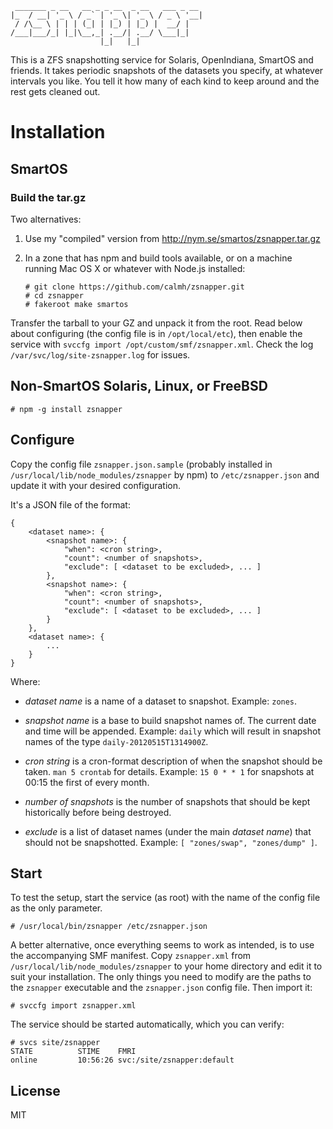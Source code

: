 ```
 _______ _ __   __ _ _ __  _ __   ___ _ __
|_  / __| '_ \ / _` | '_ \| '_ \ / _ \ '__|
 / /\__ \ | | | (_| | |_) | |_) |  __/ |
/___|___/_| |_|\__,_| .__/| .__/ \___|_|
                    |_|   |_|
```

This is a ZFS snapshotting service for Solaris, OpenIndiana, SmartOS and
friends. It takes periodic snapshots of the datasets you specify, at whatever
intervals you like. You tell it how many of each kind to keep around and the
rest gets cleaned out.

Installation
============

SmartOS
-------

### Build the tar.gz

Two alternatives:

 1. Use my "compiled" version from http://nym.se/smartos/zsnapper.tar.gz

 2.  In a zone that has npm and build tools available, or on a machine running
     Mac OS X or whatever with Node.js installed:

     ```
     # git clone https://github.com/calmh/zsnapper.git
     # cd zsnapper
     # fakeroot make smartos
     ```

Transfer the tarball to your GZ and unpack it from the root. Read below about
configuring (the config file is in `/opt/local/etc`), then enable the service
with `svccfg import /opt/custom/smf/zsnapper.xml`. Check the log
`/var/svc/log/site-zsnapper.log` for issues.

Non-SmartOS Solaris, Linux, or FreeBSD
--------------------------------------

    # npm -g install zsnapper

Configure
---------

Copy the config file `zsnapper.json.sample` (probably installed in
`/usr/local/lib/node_modules/zsnapper` by npm) to
`/etc/zsnapper.json` and update it with your desired configuration.

It's a JSON file of the format:

    {
        <dataset name>: {
            <snapshot name>: {
                "when": <cron string>,
                "count": <number of snapshots>,
                "exclude": [ <dataset to be excluded>, ... ]
            },
            <snapshot name>: {
                "when": <cron string>,
                "count": <number of snapshots>,
                "exclude": [ <dataset to be excluded>, ... ]
            }
        },
        <dataset name>: {
            ...
        }
    }

Where:

  - *dataset name* is a name of a dataset to snapshot. Example: `zones`.

  - *snapshot name* is a base to build snapshot names of. The current date and
    time will be appended. Example: `daily` which will result in snapshot names
    of the type `daily-20120515T1314900Z`.

  - *cron string* is a cron-format description of when the snapshot should be
    taken. `man 5 crontab` for details. Example: `15 0 * * 1` for snapshots at
    00:15 the first of every month.

  - *number of snapshots* is the number of snapshots that should be kept
    historically before being destroyed.

  - *exclude* is a list of dataset names (under the main *dataset name*) that
    should not be snapshotted. Example: `[ "zones/swap", "zones/dump" ]`.

Start
-----

To test the setup, start the service (as root) with the name of the config file
as the only parameter.

    # /usr/local/bin/zsnapper /etc/zsnapper.json

A better alternative, once everything seems to work as intended, is to use the
accompanying SMF manifest. Copy `zsnapper.xml` from
`/usr/local/lib/node_modules/zsnapper` to your home directory and edit it to
suit your installation. The only things you need to modify are the paths to the
`zsnapper` executable and the `zsnapper.json` config file. Then import it:

    # svccfg import zsnapper.xml

The service should be started automatically, which you can verify:

    # svcs site/zsnapper
    STATE          STIME    FMRI
    online         10:56:26 svc:/site/zsnapper:default

License
-------

MIT


